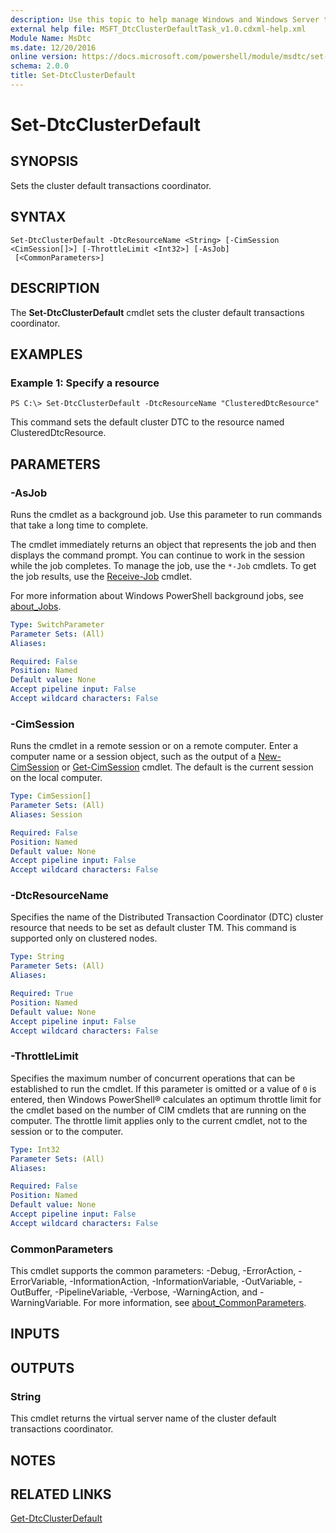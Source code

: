 ```yaml
---
description: Use this topic to help manage Windows and Windows Server technologies with Windows PowerShell.
external help file: MSFT_DtcClusterDefaultTask_v1.0.cdxml-help.xml
Module Name: MsDtc
ms.date: 12/20/2016
online version: https://docs.microsoft.com/powershell/module/msdtc/set-dtcclusterdefault?view=windowsserver2022-ps&wt.mc_id=ps-gethelp
schema: 2.0.0
title: Set-DtcClusterDefault
---
```


# Set-DtcClusterDefault

## SYNOPSIS
Sets the cluster default transactions coordinator.

## SYNTAX

```
Set-DtcClusterDefault -DtcResourceName <String> [-CimSession <CimSession[]>] [-ThrottleLimit <Int32>] [-AsJob]
 [<CommonParameters>]
```

## DESCRIPTION
The **Set-DtcClusterDefault** cmdlet sets the cluster default transactions coordinator.

## EXAMPLES

### Example 1: Specify a resource
```
PS C:\> Set-DtcClusterDefault -DtcResourceName "ClusteredDtcResource"
```

This command sets the default cluster DTC to the resource named ClusteredDtcResource.

## PARAMETERS

### -AsJob
Runs the cmdlet as a background job. Use this parameter to run commands that take a long time to complete. 

The cmdlet immediately returns an object that represents the job and then displays the command prompt. 
You can continue to work in the session while the job completes. 
To manage the job, use the `*-Job` cmdlets. 
To get the job results, use the [Receive-Job](https://go.microsoft.com/fwlink/?LinkID=113372) cmdlet. 

For more information about Windows PowerShell background jobs, see [about_Jobs](https://go.microsoft.com/fwlink/?LinkID=113251).

```yaml
Type: SwitchParameter
Parameter Sets: (All)
Aliases: 

Required: False
Position: Named
Default value: None
Accept pipeline input: False
Accept wildcard characters: False
```

### -CimSession
Runs the cmdlet in a remote session or on a remote computer.
Enter a computer name or a session object, such as the output of a [New-CimSession](https://go.microsoft.com/fwlink/p/?LinkId=227967) or [Get-CimSession](https://go.microsoft.com/fwlink/p/?LinkId=227966) cmdlet.
The default is the current session on the local computer.

```yaml
Type: CimSession[]
Parameter Sets: (All)
Aliases: Session

Required: False
Position: Named
Default value: None
Accept pipeline input: False
Accept wildcard characters: False
```

### -DtcResourceName
Specifies the name of the Distributed Transaction Coordinator (DTC) cluster resource that needs to be set as default cluster TM.
This command is supported only on clustered nodes.

```yaml
Type: String
Parameter Sets: (All)
Aliases: 

Required: True
Position: Named
Default value: None
Accept pipeline input: False
Accept wildcard characters: False
```

### -ThrottleLimit
Specifies the maximum number of concurrent operations that can be established to run the cmdlet.
If this parameter is omitted or a value of `0` is entered, then Windows PowerShell® calculates an optimum throttle limit for the cmdlet based on the number of CIM cmdlets that are running on the computer.
The throttle limit applies only to the current cmdlet, not to the session or to the computer.

```yaml
Type: Int32
Parameter Sets: (All)
Aliases: 

Required: False
Position: Named
Default value: None
Accept pipeline input: False
Accept wildcard characters: False
```

### CommonParameters
This cmdlet supports the common parameters: -Debug, -ErrorAction, -ErrorVariable, -InformationAction, -InformationVariable, -OutVariable, -OutBuffer, -PipelineVariable, -Verbose, -WarningAction, and -WarningVariable. For more information, see [about_CommonParameters](https://go.microsoft.com/fwlink/?LinkID=113216).

## INPUTS

## OUTPUTS

### String
This cmdlet returns the virtual server name of the cluster default transactions coordinator.

## NOTES

## RELATED LINKS

[Get-DtcClusterDefault](./Get-DtcClusterDefault.md)

